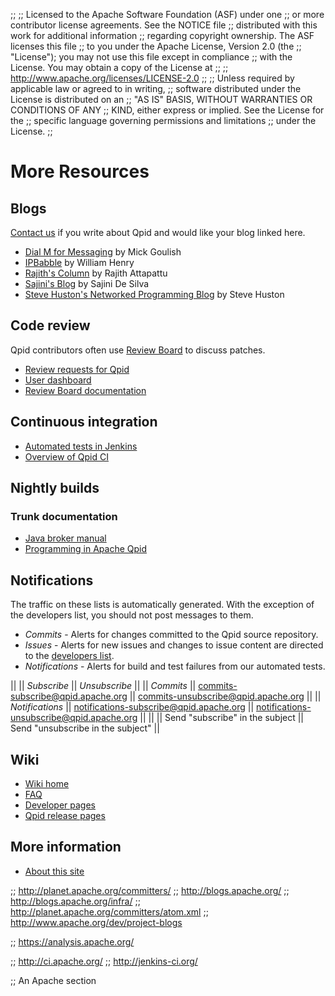 ;;
;; Licensed to the Apache Software Foundation (ASF) under one
;; or more contributor license agreements.  See the NOTICE file
;; distributed with this work for additional information
;; regarding copyright ownership.  The ASF licenses this file
;; to you under the Apache License, Version 2.0 (the
;; "License"); you may not use this file except in compliance
;; with the License.  You may obtain a copy of the License at
;; 
;;   http://www.apache.org/licenses/LICENSE-2.0
;; 
;; Unless required by applicable law or agreed to in writing,
;; software distributed under the License is distributed on an
;; "AS IS" BASIS, WITHOUT WARRANTIES OR CONDITIONS OF ANY
;; KIND, either express or implied.  See the License for the
;; specific language governing permissions and limitations
;; under the License.
;;

# More Resources

## Blogs

[Contact us](@site-url@/discussion.html) if you write about Qpid and
would like your blog linked here.

 - [Dial M for Messaging](http://dialmformessaging.blogspot.com/) by Mick Goulish
 - [IPBabble](http://www.ipbabble.com/) by William Henry
 - [Rajith's Column](http://rajith.2rlabs.com/) by Rajith Attapattu
 - [Sajini's Blog](http://sajinid.blogspot.com/) by Sajini De Silva
 - [Steve Huston's Networked Programming Blog](http://stevehuston.wordpress.com/) by Steve Huston

## Code review

Qpid contributors often use
[Review Board](http://www.reviewboard.org/) to discuss patches.

 - [Review requests for Qpid](https://reviews.apache.org/groups/qpid/)
 - [User dashboard](https://reviews.apache.org/dashboard/)
 - [Review Board documentation](http://www.reviewboard.org/docs/)

## Continuous integration

 - [Automated tests in Jenkins](https://builds.apache.org//view/M-R/view/Qpid/)
 - [Overview of Qpid CI](https://cwiki.apache.org/qpid/continuous-integration.html)

## Nightly builds

### Trunk documentation

 - [Java broker manual](@site-url@/components/java-broker/book/index.html)
 - [Programming in Apache Qpid](@site-url@/components/programming/book/index.html)

## Notifications

The traffic on these lists is automatically generated.  With the
exception of the developers list, you should not post messages to
them.

 - *Commits* - Alerts for changes committed to the Qpid source
   repository.
 - *Issues* - Alerts for new issues and changes to issue content are
   directed to the
   [developers list](@site-url@/discussion.html#mailing-lists).
 - *Notifications* - Alerts for build and test failures from our
   automated tests.

|| || *Subscribe* || *Unsubscribe* ||
|| *Commits* || <commits-subscribe@qpid.apache.org> || <commits-unsubscribe@qpid.apache.org> ||
|| *Notifications* || <notifications-subscribe@qpid.apache.org> || <notifications-unsubscribe@qpid.apache.org> ||
|| || Send "subscribe" in the subject || Send "unsubscribe in the subject" ||

## Wiki

 - [Wiki home](https://cwiki.apache.org/qpid/)
 - [FAQ](https://cwiki.apache.org/qpid/faq.html)
 - [Developer pages](https://cwiki.apache.org/qpid/developer-pages.html)
 - [Qpid release pages](https://cwiki.apache.org/qpid/qpid-release-page.html)

## More information

 - [About this site](site.html)

;; http://planet.apache.org/committers/
;; http://blogs.apache.org/
;; http://blogs.apache.org/infra/
;; http://planet.apache.org/committers/atom.xml
;; http://www.apache.org/dev/project-blogs

;; https://analysis.apache.org/

;; http://ci.apache.org/
;; http://jenkins-ci.org/

;; An Apache section
